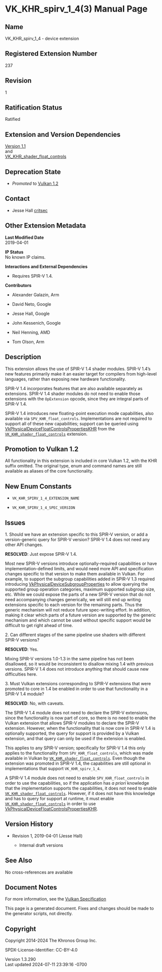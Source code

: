 # VK_KHR_spirv_1_4(3) Manual Page

## Name

VK_KHR_spirv_1_4 - device extension



## <a href="#_registered_extension_number" class="anchor"></a>Registered Extension Number

237

## <a href="#_revision" class="anchor"></a>Revision

1

## <a href="#_ratification_status" class="anchor"></a>Ratification Status

Ratified

## <a href="#_extension_and_version_dependencies" class="anchor"></a>Extension and Version Dependencies

[Version 1.1](#versions-1.1)  
and  
[VK_KHR_shader_float_controls](https://registry.khronos.org/vulkan/specs/1.3-extensions/man/html/VK_KHR_shader_float_controls.html)  

## <a href="#_deprecation_state" class="anchor"></a>Deprecation State

- *Promoted* to <a
  href="https://registry.khronos.org/vulkan/specs/1.3-extensions/html/vkspec.html#versions-1.2-promotions"
  target="_blank" rel="noopener">Vulkan 1.2</a>

## <a href="#_contact" class="anchor"></a>Contact

- Jesse Hall <a
  href="https://github.com/KhronosGroup/Vulkan-Docs/issues/new?body=%5BVK_KHR_spirv_1_4%5D%20@critsec%0A*Here%20describe%20the%20issue%20or%20question%20you%20have%20about%20the%20VK_KHR_spirv_1_4%20extension*"
  target="_blank" rel="nofollow noopener"><em></em>critsec</a>

## <a href="#_other_extension_metadata" class="anchor"></a>Other Extension Metadata

**Last Modified Date**  
2019-04-01

**IP Status**  
No known IP claims.

**Interactions and External Dependencies**  
- Requires SPIR-V 1.4.

**Contributors**  
- Alexander Galazin, Arm

- David Neto, Google

- Jesse Hall, Google

- John Kessenich, Google

- Neil Henning, AMD

- Tom Olson, Arm

## <a href="#_description" class="anchor"></a>Description

This extension allows the use of SPIR-V 1.4 shader modules. SPIR-V 1.4’s
new features primarily make it an easier target for compilers from
high-level languages, rather than exposing new hardware functionality.

SPIR-V 1.4 incorporates features that are also available separately as
extensions. SPIR-V 1.4 shader modules do not need to enable those
extensions with the `OpExtension` opcode, since they are integral parts
of SPIR-V 1.4.

SPIR-V 1.4 introduces new floating-point execution mode capabilities,
also available via `SPV_KHR_float_controls`. Implementations are not
required to support all of these new capabilities; support can be
queried using
[VkPhysicalDeviceFloatControlsPropertiesKHR](https://registry.khronos.org/vulkan/specs/1.3-extensions/man/html/VkPhysicalDeviceFloatControlsPropertiesKHR.html)
from the
[`VK_KHR_shader_float_controls`](https://registry.khronos.org/vulkan/specs/1.3-extensions/man/html/VK_KHR_shader_float_controls.html)
extension.

## <a href="#_promotion_to_vulkan_1_2" class="anchor"></a>Promotion to Vulkan 1.2

All functionality in this extension is included in core Vulkan 1.2, with
the KHR suffix omitted. The original type, enum and command names are
still available as aliases of the core functionality.

## <a href="#_new_enum_constants" class="anchor"></a>New Enum Constants

- `VK_KHR_SPIRV_1_4_EXTENSION_NAME`

- `VK_KHR_SPIRV_1_4_SPEC_VERSION`

## <a href="#_issues" class="anchor"></a>Issues

1\. Should we have an extension specific to this SPIR-V version, or add
a version-generic query for SPIR-V version? SPIR-V 1.4 does not need any
other API changes.

**RESOLVED**: Just expose SPIR-V 1.4.

Most new SPIR-V versions introduce optionally-required capabilities or
have implementation-defined limits, and would need more API and
specification changes specific to that version to make them available in
Vulkan. For example, to support the subgroup capabilities added in
SPIR-V 1.3 required introducing
[VkPhysicalDeviceSubgroupProperties](https://registry.khronos.org/vulkan/specs/1.3-extensions/man/html/VkPhysicalDeviceSubgroupProperties.html)
to allow querying the supported group operation categories, maximum
supported subgroup size, etc. While we could expose the parts of a new
SPIR-V version that do not need accompanying changes generically, we
will still end up writing extensions specific to each version for the
remaining parts. Thus the generic mechanism will not reduce future
spec-writing effort. In addition, making it clear which parts of a
future version are supported by the generic mechanism and which cannot
be used without specific support would be difficult to get right ahead
of time.

2\. Can different stages of the same pipeline use shaders with different
SPIR-V versions?

**RESOLVED**: Yes.

Mixing SPIR-V versions 1.0-1.3 in the same pipeline has not been
disallowed, so it would be inconsistent to disallow mixing 1.4 with
previous versions. SPIR-V 1.4 does not introduce anything that should
cause new difficulties here.

3\. Must Vulkan extensions corresponding to SPIR-V extensions that were
promoted to core in 1.4 be enabled in order to use that functionality in
a SPIR-V 1.4 module?

**RESOLVED**: No, with caveats.

The SPIR-V 1.4 module does not need to declare the SPIR-V extensions,
since the functionality is now part of core, so there is no need to
enable the Vulkan extension that allows SPIR-V modules to declare the
SPIR-V extension. However, when the functionality that is now core in
SPIR-V 1.4 is optionally supported, the query for support is provided by
a Vulkan extension, and that query can only be used if the extension is
enabled.

This applies to any SPIR-V version; specifically for SPIR-V 1.4 this
only applies to the functionality from `SPV_KHR_float_controls`, which
was made available in Vulkan by
[`VK_KHR_shader_float_controls`](https://registry.khronos.org/vulkan/specs/1.3-extensions/man/html/VK_KHR_shader_float_controls.html).
Even though the extension was promoted in SPIR-V 1.4, the capabilities
are still optional in implementations that support `VK_KHR_spirv_1_4`.

A SPIR-V 1.4 module does not need to enable `SPV_KHR_float_controls` in
order to use the capabilities, so if the application has *a priori*
knowledge that the implementation supports the capabilities, it does not
need to enable
[`VK_KHR_shader_float_controls`](https://registry.khronos.org/vulkan/specs/1.3-extensions/man/html/VK_KHR_shader_float_controls.html).
However, if it does not have this knowledge and has to query for support
at runtime, it must enable
[`VK_KHR_shader_float_controls`](https://registry.khronos.org/vulkan/specs/1.3-extensions/man/html/VK_KHR_shader_float_controls.html) in
order to use
[VkPhysicalDeviceFloatControlsPropertiesKHR](https://registry.khronos.org/vulkan/specs/1.3-extensions/man/html/VkPhysicalDeviceFloatControlsPropertiesKHR.html).

## <a href="#_version_history" class="anchor"></a>Version History

- Revision 1, 2019-04-01 (Jesse Hall)

  - Internal draft versions

## <a href="#_see_also" class="anchor"></a>See Also

No cross-references are available

## <a href="#_document_notes" class="anchor"></a>Document Notes

For more information, see the <a
href="https://registry.khronos.org/vulkan/specs/1.3-extensions/html/vkspec.html#VK_KHR_spirv_1_4"
target="_blank" rel="noopener">Vulkan Specification</a>

This page is a generated document. Fixes and changes should be made to
the generator scripts, not directly.

## <a href="#_copyright" class="anchor"></a>Copyright

Copyright 2014-2024 The Khronos Group Inc.

SPDX-License-Identifier: CC-BY-4.0

Version 1.3.290  
Last updated 2024-07-11 23:39:16 -0700
